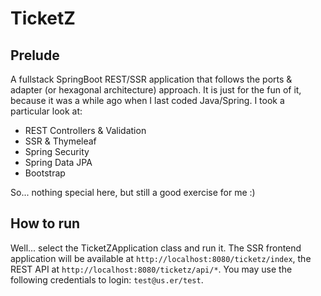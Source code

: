 # TicketZ

## Prelude
A fullstack SpringBoot REST/SSR application that follows the ports & adapter (or hexagonal architecture) approach. It is just for the fun of it, because it was a while ago when I last coded Java/Spring.
I took a particular look at:
* REST Controllers & Validation
* SSR & Thymeleaf
* Spring Security
* Spring Data JPA
* Bootstrap

So... nothing special here, but still a good exercise for me :)

## How to run
Well... select the TicketZApplication class and run it. The SSR frontend application will be available at `http://localhost:8080/ticketz/index`, the REST API at `http://localhost:8080/ticketz/api/*`. You may use the following credentials to login: `test@us.er/test`.